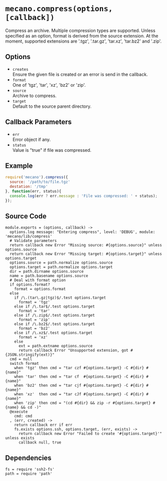 
# `mecano.compress(options, [callback])`

Compress an archive. Multiple compression types are supported. Unless
specified as an option, format is derived from the source extension. At the
moment, supported extensions are '.tgz', '.tar.gz', 'tar.xz', 'tar.bz2' and '.zip'.

## Options

*   `creates`   
    Ensure the given file is created or an error is send in the callback.   
*   `format`   
    One of 'tgz', 'tar', 'xz', 'bz2' or 'zip'.   
*   `source`   
    Archive to compress.   
*   `target`   
    Default to the source parent directory.   

## Callback Parameters

*   `err`   
    Error object if any.   
*   `status`   
    Value is "true" if file was compressed.   

## Example

```javascript
require('mecano').compress({
  source: '/path/to/file.tgz'
  destation: '/tmp'
}, function(err, status){
  console.log(err ? err.message : 'File was compressed: ' + status);
});
```

## Source Code

    module.exports = (options, callback) ->
      options.log message: "Entering compress", level: 'DEBUG', module: 'mecano/lib/compress'
      # Validate parameters
      return callback new Error "Missing source: #{options.source}" unless options.source
      return callback new Error "Missing target: #{options.target}" unless options.target
      options.source = path.normalize options.source
      options.target = path.normalize options.target
      dir = path.dirname options.source
      name = path.basename options.source
      # Deal with format option
      if options.format?
        format = options.format
      else
        if /\.(tar\.gz|tgz)$/.test options.target
          format = 'tgz'
        else if /\.tar$/.test options.target
          format = 'tar'
        else if /\.zip$/.test options.target
          format = 'zip'
        else if /\.bz2$/.test options.target
          format = 'bz2'
        else if /\.xz$/.test options.target
          format = 'xz'
        else
          ext = path.extname options.source
          return callback Error "Unsupported extension, got #{JSON.stringify(ext)}"
      cmd = null
      switch format
        when 'tgz' then cmd = "tar czf #{options.target} -C #{dir} #{name}"
        when 'tar' then cmd = "tar cf  #{options.target} -C #{dir} #{name}"
        when 'bz2' then cmd = "tar cjf #{options.target} -C #{dir} #{name}"
        when 'xz'  then cmd = "tar cJf #{options.target} -C #{dir} #{name}"
        when 'zip' then cmd = "(cd #{dir} && zip -r #{options.target} #{name} && cd -)"
      @execute
        cmd: cmd
      , (err, created) ->
        return callback err if err
        fs.exists options.ssh, options.target, (err, exists) ->
          return callback new Error "Failed to create '#{options.target}'" unless exists
          callback null, true

## Dependencies

    fs = require 'ssh2-fs'
    path = require 'path'
